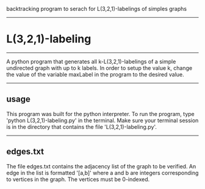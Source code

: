 
backtracking program to serach for L(3,2,1)-labelings of simples graphs

----------------------------
# L(3,2,1)-labeling
----------------------------

A python program that generates all k-L(3,2,1)-labelings 
of a simple undirected graph with up to k labels.
In order to setup the value k, change the value of the variable 
maxLabel in the program to the desired value.

------------------
usage
------------------
This program was built for the python interpreter.
To run the program, type 'python L(3,2,1)-labeling.py' in
the terminal. Make sure your terminal session is in
the directory that contains the file 'L(3,2,1)-labeling.py'.

------------------
edges.txt
------------------
The file edges.txt contains the adjacency list of the graph
to be verified. An edge in the list is formatted '[a,b]' 
where a and b are integers corresponding to vertices in the
graph. The vertices must be 0-indexed.

